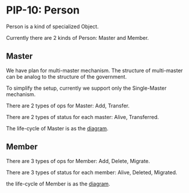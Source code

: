 PIP-10: Person
==========

Person is a kind of specialized Object.

Currently there are 2 kinds of Person: Master and Member.

Master
-----

We have plan for multi-master mechanism.
The structure of multi-master can be analog to the structure of the government.

To simplify the setup, currently we support only the Single-Master mechanism.

There are 2 types of ops for Master: Add, Transfer.

There are 2 types of status for each master: Alive, Transferred.

The life-cycle of Master is as the [diagram](https://docs.google.com/presentation/d/1Gn0N2IJQXoLR1a199k7B81orH3X08jFHAhxzPcT6qps/edit#slide=id.p).

Member
-----

There are 3 types of ops for Member: Add, Delete, Migrate.

There are 3 types of status for each member: Alive, Deleted, Migrated.

the life-cycle of Member is as the [diagram](https://docs.google.com/presentation/d/1VacwHKnpR6_iWvZjVAL__MIOxZqnxC6kAoj5cNxYVkA/edit#slide=id.p).
